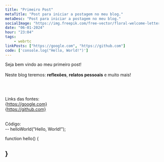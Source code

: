 ```yaml
---
title: "Primeiro Post"
metaTitle: "Post para iniciar a postagem no meu blog."
metaDesc: "Post para iniciar a postagem no meu blog."
socialImage: "https://img.freepik.com/free-vector/floral-welcome-lettering-concept_23-2147902326.jpg?size=338&ext=jpg&ga=GA1.1.1412446893.1704499200&semt=ais"
date: "06-01-2024"
hour: "23:04"
tags:
    - webrtc
linkPosts: ["https://google.com", "https://github.com"]
code: ['console.log("Hello, World!")']
---
```


Seja bem vindo ao meu primeiro post!
<br>
<br>
Neste blog teremos: **reflexões**, **relatos pessoais** e muito mais!

<br><br>

Links das fontes: 
<br>
{https://google.com}
<br>
{https://github.com}

<br>
Código:
<br>
--
helloWorld("Hello, World!");

function hello() {

}
--